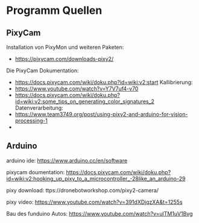 # Programm Quellen
## PixyCam
Installation von PixyMon und weiteren Paketen:
* https://pixycam.com/downloads-pixy2/

Die PixyCam Dokumentation:
* https://docs.pixycam.com/wiki/doku.php?id=wiki:v2:start 
Kallibrierung:
* https://www.youtube.com/watch?v=Y7V7uf4-v70
* https://docs.pixycam.com/wiki/doku.php?id=wiki:v2:some_tips_on_generating_color_signatures_2
Datenverarbeitung:
* https://www.team3749.org/post/using-pixy2-and-arduino-for-vision-processing-1
* 
## Arduino
 arduino ide: https://www.arduino.cc/en/software

  pixycam doumentation: https://docs.pixycam.com/wiki/doku.php?id=wiki:v2:hooking_up_pixy_to_a_microcontroller_-28like_an_arduino-29

  pixy download: ttps://dronebotworkshop.com/pixy2-camera/

 pixy video:  https://www.youtube.com/watch?v=391dXDjqzXA&t=1255s

 Bau des funduino Autos: https://www.youtube.com/watch?v=ulTM1uV1Bvg


